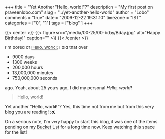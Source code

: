 +++
title = "Yet Another \"Hello, world!\"?"
description = "My first post on praveenlobo.com"
slug = "../yet-another-hello-world"
author = "Lobo"
comments = "true"
date = "2009-12-22 19:31:10"
timezone = "IST"
categories = ["0", "1"]
tags = ["blog" ]
+++

{{< center >}}
{{< figure src="/media/00-25/00-bday/Bday.jpg" alt="Happy Birthday!" caption="" >}}
{{< /center >}}

I'm bored of [Hello, world!](http://en.wikipedia.org/wiki/Hello_world_program); I did that over


  * 9000 days
  * 1300  weeks
  * 200,000  hours
  * 13,000,000  minutes
  * 750,000,000 seconds


ago. Yeah, about 25 years ago, I did my personal _Hello, world!_


> Hello, world!


Yet another "Hello, world!"? Yes, this time not from me but from this very blog you are reading! **_:o)_**

On a serious note, I'm very happy to start this blog, it was one of the items pending on my [Bucket List](/bucket-list) for a long time now. Keep watching this space for the list!
